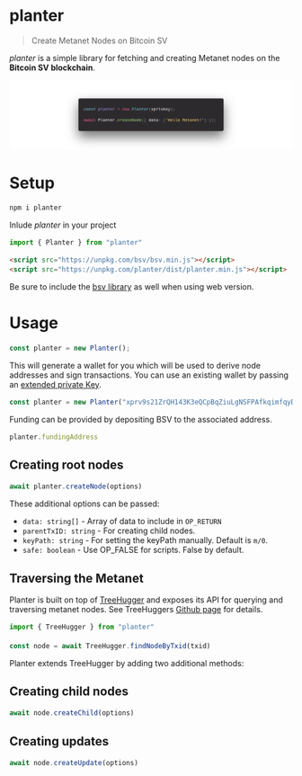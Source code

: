 # planter

> Create Metanet Nodes on Bitcoin SV

*planter* is a simple library for fetching and creating Metanet nodes on the **Bitcoin SV blockchain**.

![code](code.png)


# Setup

```bash
npm i planter
```

Inlude *planter* in your project

```js
import { Planter } from "planter"
```

```html
<script src="https://unpkg.com/bsv/bsv.min.js"></script>
<script src="https://unpkg.com/planter/dist/planter.min.js"></script>
```
Be sure to include the [bsv library](https://docs.moneybutton.com/docs/bsv-overview.html) as well when using web version.

# Usage

```js
const planter = new Planter();
```

This will generate a wallet for you which will be used to derive node addresses and sign transactions.
You can use an existing wallet by passing an [extended private Key](https://docs.moneybutton.com/docs/bsv-hd-private-key.html).

```js
const planter = new Planter("xprv9s21ZrQH143K3eQCpBqZiuLgNSFPAfkqimfqyDxJ6HAaVUqWWJ4vz7eZdhgkR66jD1a2BtQEXbYjjbfVXWhxz7g4sNujBt6cnAoJrdfLkHh");
```

Funding can be provided by depositing BSV to the associated address.

```js
planter.fundingAddress
```

## Creating root nodes

```js
await planter.createNode(options)
```

These additional options can be passed:

- `data: string[]` - Array of data to include in `OP_RETURN`
- `parentTxID: string` - For creating child nodes.
- `keyPath: string` - For setting the keyPath manually. Default is `m/0`.
- `safe: boolean` - Use OP_FALSE for scripts. False by default.


## Traversing the Metanet

Planter is built on top of [TreeHugger](https://treehugger.bitpaste.app/) and exposes its API for querying and traversing metanet nodes. See TreeHuggers [Github page](https://github.com/libitx/tree-hugger) for details.

```js
import { TreeHugger } from "planter"

const node = await TreeHugger.findNodeByTxid(txid)
```

Planter extends TreeHugger by adding two additional methods:

## Creating child nodes

```js
await node.createChild(options)
```

## Creating updates

```js
await node.createUpdate(options)
```